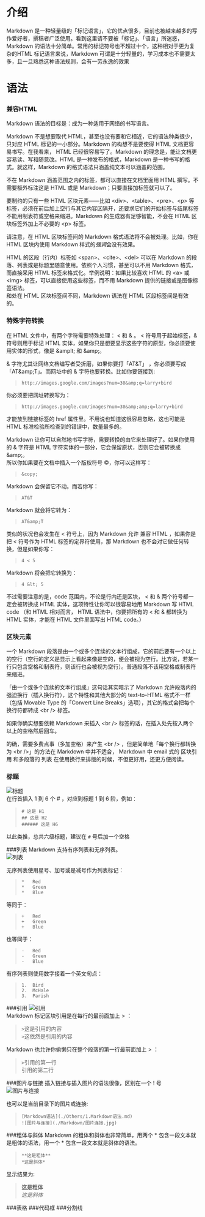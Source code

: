 # 介绍
Markdown 是一种轻量级的「标记语言」，它的优点很多，目前也被越来越多的写作爱好者，撰稿者广泛使用。看到这里请不要被「标记」、「语言」所迷惑，Markdown 的语法十分简单。常用的标记符号也不超过十个，这种相对于更为复杂的HTML 标记语言来说，Markdown 可谓是十分轻量的，学习成本也不需要太多，且一旦熟悉这种语法规则，会有一劳永逸的效果
# 语法
### 兼容HTML
Markdown 语法的目标是：成为一种适用于网络的书写语言。  

Markdown 不是想要取代 HTML，甚至也没有要和它相近，它的语法种类很少，只对应 HTML 标记的一小部分。Markdown 的构想不是要使得 HTML 文档更容易书写。在我看来， HTML 已经很容易写了。Markdown 的理念是，能让文档更容易读、写和随意改。HTML 是一种发布的格式，Markdown 是一种书写的格式。就这样，Markdown 的格式语法只涵盖纯文本可以涵盖的范围。  

不在 Markdown 涵盖范围之内的标签，都可以直接在文档里面用 HTML 撰写。不需要额外标注这是 HTML 或是 Markdown；只要直接加标签就可以了。  

要制约的只有一些 HTML 区块元素――比如 &lt;div&gt;、&lt;table&gt;、&lt;pre&gt;、&lt;p&gt; 等标签，必须在前后加上空行与其它内容区隔开，还要求它们的开始标签与结尾标签不能用制表符或空格来缩进。Markdown 的生成器有足够智能，不会在 HTML 区块标签外加上不必要的 &lt;p&gt; 标签。  

请注意，在 HTML 区块标签间的 Markdown 格式语法将不会被处理。比如，你在 HTML 区块内使用 Markdown 样式的*强调*会没有效果。  

HTML 的区段（行内）标签如 &lt;span&gt;、&lt;cite&gt;、&lt;del&gt; 可以在 Markdown 的段落、列表或是标题里随意使用。依照个人习惯，甚至可以不用 Markdown 格式，而直接采用 HTML 标签来格式化。举例说明：如果比较喜欢 HTML 的 &lt;a&gt; 或 &lt;img&gt; 标签，可以直接使用这些标签，而不用 Markdown 提供的链接或是图像标签语法。  
和处在 HTML 区块标签间不同，Markdown 语法在 HTML 区段标签间是有效的。
### 特殊字符转换
在 HTML 文件中，有两个字符需要特殊处理： &lt; 和 &amp; 。 &lt; 符号用于起始标签，&amp; 符号则用于标记 HTML 实体，如果你只是想要显示这些字符的原型，你必须要使用实体的形式，像是 &amplt; 和 &amp;amp;。

&amp; 字符尤其让网络文档编写者受折磨，如果你要打「AT&amp;T」 ，你必须要写成「AT&amp;amp;T」。而网址中的 & 字符也要转换。比如你要链接到:    
>    `http://images.google.com/images?num=30&amp;q=larry+bird`  

你必须要把网址转换写为：  
>    `http://images.google.com/images?num=30&amp;amp;q=larry+bird`  

才能放到链接标签的 href 属性里。不用说也知道这很容易忽略，这也可能是 HTML 标准检验所检查到的错误中，数量最多的。  

Markdown 让你可以自然地书写字符，需要转换的由它来处理好了。如果你使用的 &amp; 字符是 HTML 字符实体的一部分，它会保留原状，否则它会被转换成 &amp;amp;。    
所以你如果要在文档中插入一个版权符号 ©，你可以这样写：  
>    `&copy;`  

Markdown 会保留它不动。而若你写：    
>    `AT&T`  

Markdown 就会将它转为：  
>    `AT&amp;T`

类似的状况也会发生在 &lt; 符号上，因为 Markdown 允许 兼容 HTML ，如果你是把 &lt; 符号作为 HTML 标签的定界符使用，那 Markdown 也不会对它做任何转换，但是如果你写：    
>    `4 < 5`  

Markdown 将会把它转换为：  
>    `4 &lt; 5`

不过需要注意的是，code 范围内，不论是行内还是区块， &lt; 和 &amp; 两个符号都一定会被转换成 HTML 实体，这项特性让你可以很容易地用 Markdown 写 HTML code （和 HTML 相对而言， HTML 语法中，你要把所有的 &lt; 和 & 都转换为 HTML 实体，才能在 HTML 文件里面写出 HTML code。）  
### 区块元素
一个 Markdown 段落是由一个或多个连续的文本行组成，它的前后要有一个以上的空行（空行的定义是显示上看起来像是空的，便会被视为空行。比方说，若某一行只包含空格和制表符，则该行也会被视为空行）。普通段落不该用空格或制表符来缩进。

「由一个或多个连续的文本行组成」这句话其实暗示了 Markdown 允许段落内的强迫换行（插入换行符），这个特性和其他大部分的 text-to-HTML 格式不一样（包括 Movable Type 的「Convert Line Breaks」选项），其它的格式会把每个换行符都转成 &lt;br /&gt; 标签。

如果你确实想要依赖 Markdown 来插入 &lt;br /&gt; 标签的话，在插入处先按入两个以上的空格然后回车。

的确，需要多费点事（多加空格）来产生 &lt;br /&gt; ，但是简单地「每个换行都转换为 &lt;br /&gt;」的方法在 Markdown 中并不适合， Markdown 中 email 式的 区块引用 和多段落的 列表 在使用换行来排版的时候，不但更好用，还更方便阅读。
### 标题
![标题](./Markdown/标题.jpg)  
在行首插入 1 到 6 个 # ，对应到标题 1 到 6 阶，例如：  
>    `# 这是 H1`  
    `## 这是 H2`  
    `###### 这是 H6`    

以此类推，总共六级标题，建议在 `#` 号后加一个空格  

###列表
Markdown 支持有序列表和无序列表。  
![列表](./Markdown/列表.jpg)

无序列表使用星号、加号或是减号作为列表标记：  
>   `*   Red`  
   `*   Green`  
   `*   Blue`  

等同于：  
>   `+   Red`  
   `+   Green`  
   `+   Blue`  

也等同于：  
>   `-   Red`  
   `-   Green`  
   `-   Blue`  
   
有序列表则使用数字接着一个英文句点：  
>    `1.  Bird`  
    `2.  McHale`  
    `3.  Parish`  

###引用
![引用](./Markdown/引用.jpg)  
Markdown 标记区块引用是在每行的最前面加上 > ：  
> `>`这是引用的内容  
> `>`这依然是引用的内容  

Markdown 也允许你偷懒只在整个段落的第一行最前面加上 > ：
> `>`引用的第一行  
引用的第二行

###图片与链接
插入链接与插入图片的语法很像，区别在一个 ! 号  
![图片与连接](./Markdown/图片连接.jpg)

也可以是当前目录下的图片或连接:  
> `[Markdown语法](./Others/1.Markdown语法.md)`  
> `![图片与连接](./Markdown/图片连接.jpg)`  

###粗体与斜体
Markdown 的粗体和斜体也非常简单，用两个 * 包含一段文本就是粗体的语法，用一个 * 包含一段文本就是斜体的语法。  
> `**这是粗体**`  
`*这是斜体*`

显示结果为:  
> **这是粗体**  
*这是斜体*  

###表格
###代码框
###分割线
